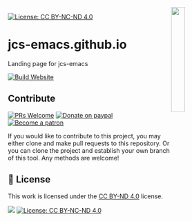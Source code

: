 <picture>
  <source media="(prefers-color-scheme: light)" srcset="https://raw.githubusercontent.com/jcs-emacs/jcs-elpa/master/docs/etc/sink/black.png">
  <source media="(prefers-color-scheme: dark)" srcset="https://raw.githubusercontent.com/jcs-emacs/jcs-elpa/master/docs/etc/sink/white.png">
  <img width="25%" align="right" src="">
</picture>

[![License: CC BY-NC-ND 4.0](https://img.shields.io/badge/License-CC_BY--NC--ND_4.0-lightgrey.svg)](https://creativecommons.org/licenses/by-nc-nd/4.0/)

# jcs-emacs.github.io
Landing page for jcs-emacs

[![Build Website](https://github.com/jcs-emacs/jcs-emacs.github.io/actions/workflows/build.yml/badge.svg)](https://github.com/jcs-emacs/jcs-emacs.github.io/actions/workflows/build.yml)

## Contribute

[![PRs Welcome](https://img.shields.io/badge/PRs-welcome-brightgreen.svg)](http://makeapullrequest.com)
[![Donate on paypal](https://img.shields.io/badge/paypal-donate-1?logo=paypal&color=blue)](https://www.paypal.me/jcs090218)
[![Become a patron](https://img.shields.io/badge/patreon-become%20a%20patron-orange.svg?logo=patreon)](https://www.patreon.com/jcs090218)

If you would like to contribute to this project, you may either clone and make pull
requests to this repository. Or you can clone the project and establish your own
branch of this tool. Any methods are welcome!

## 📝 License

This work is licensed under the [CC BY-ND 4.0](https://creativecommons.org/licenses/by-nd/4.0/) license.

[![](https://i.creativecommons.org/l/by-nc-nd/4.0/88x31.png)](https://creativecommons.org/licenses/by-nd/4.0/)
[![License: CC BY-NC-ND 4.0](https://licensebuttons.net/l/by-nc-nd/4.0/80x15.png)](https://creativecommons.org/licenses/by-nc-nd/4.0/)
